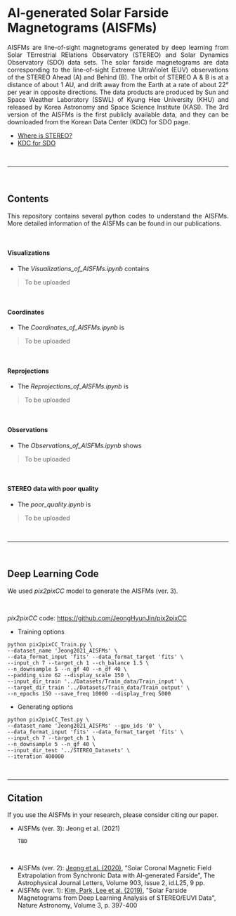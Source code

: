 # AI-generated Solar Farside Magnetograms (AISFMs)

<p align="justify">
     AISFMs are line-of-sight magnetograms generated by deep learning from Solar TErrestrial RElations Observatory (STEREO) and Solar Dynamics Observatory (SDO) data sets.
     The solar farside magnetograms are data corresponding to the line-of-sight Extreme UltraViolet (EUV) observations of the STEREO Ahead (A) and Behind (B).
     The orbit of STEREO A & B is at a distance of about 1 AU, and drift away from the Earth at a rate of about 22° per year in opposite directions.
     The data products are produced by Sun and Space Weather Laboratory (SSWL) of Kyung Hee University (KHU) and released by Korea Astronomy and Space Science Institute (KASI).
     The 3rd version of the AISFMs is the first publicly available data, and they can be downloaded from the Korean Data Center (KDC) for SDO
page.
</p>

* [Where is STEREO?](https://stereo-ssc.nascom.nasa.gov/cgi-bin/make_where_gif) 
* [KDC for SDO](http://sdo.kasi.re.kr/)

<br/>

------------

<br/>


## Contents

<p align="justify">
     This repository contains several python codes to understand the AISFMs. More detailed information of the AISFMs can be found in our publications.
</p>

<br/>

#### Visualizations

* The *Visualizations_of_AISFMs.ipynb* contains 
> To be uploaded

<br/>

#### Coordinates

* The *Coordinates_of_AISFMs.ipynb* is 
> To be uploaded

<br/>

#### Reprojections

* The *Reprojections_of_AISFMs.ipynb* is 
> To be uploaded

<br/>

#### Observations

* The *Observations_of_AISFMs.ipynb* shows  
> To be uploaded

<br/>

#### STEREO data with poor quality

* The *poor_quality.ipynb* is 
> To be uploaded

<br/>

------------

<br/>


## Deep Learning Code

We used *pix2pixCC* model to generate the AISFMs (ver. 3).

<br/>

*pix2pixCC* code: https://github.com/JeongHyunJin/pix2pixCC

* Training options
>

    python pix2pixCC_Train.py \
    --dataset_name 'Jeong2021_AISFMs' \
    --data_format_input 'fits' --data_format_target 'fits' \
    --input_ch 7 --target_ch 1 --ch_balance 1.5 \
    --n_downsample 5 --n_gf 40 --n_df 40 \
    --padding_size 62 --display_scale 150 \
    --input_dir_train '../Datasets/Train_data/Train_input' \
    --target_dir_train '../Datasets/Train_data/Train_output' \
    --n_epochs 150 --save_freq 10000 --display_freq 5000
>
* Generating options
>
    python pix2pixCC_Test.py \
    --dataset_name 'Jeong2021_AISFMs' --gpu_ids '0' \
    --data_format_input 'fits' --data_format_target 'fits' \
    --input_ch 7 --target_ch 1 \
    --n_downsample 5 --n_gf 40 \
    --input_dir_test '../STEREO_Datasets' \
    --iteration 400000

<br/>

------------

## Citation

If you use the AISFMs in your research, please consider citing our paper.

* AISFMs (ver. 3): Jeong et al. (2021)

      TBD

<br/>

* AISFMs (ver. 2): [Jeong et al. (2020)](https://iopscience.iop.org/article/10.3847/2041-8213/abc255), "Solar Coronal Magnetic Field Extrapolation from Synchronic Data with AI-generated Farside", The Astrophysical Journal Letters, Volume 903, Issue 2, id.L25, 9 pp.
* AISFMs (ver. 1): [Kim, Park, Lee et al. (2019)](https://www.nature.com/articles/s41550-019-0711-5), "Solar Farside Magnetograms from Deep Learning Analysis of STEREO/EUVI Data", Nature Astronomy, Volume 3, p. 397-400
